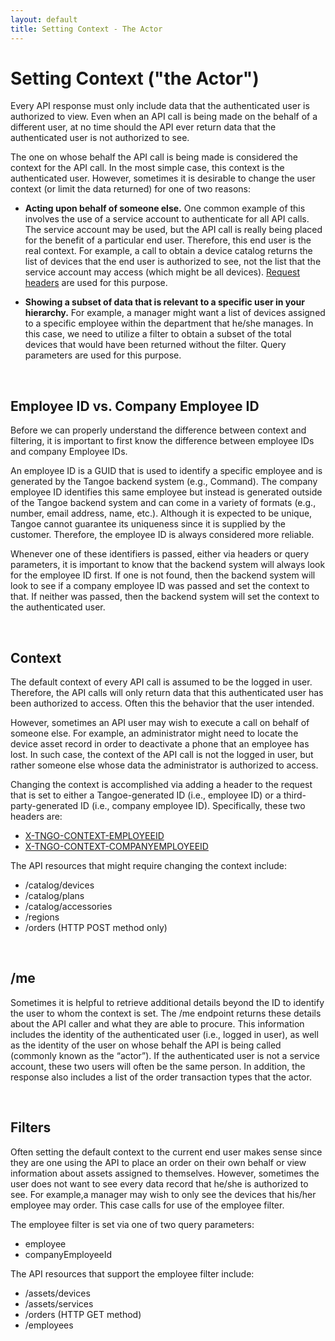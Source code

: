 ```yaml
---
layout: default
title: Setting Context - The Actor
---
```


# Setting Context ("the Actor")
Every API response must only include data that the authenticated user is authorized to view. Even when an API call is being made on the behalf of a different user, at no time should the API ever return data that the authenticated user is not authorized to see.

The one on whose behalf the API call is being made is considered the context for the API call. In the most simple case, this context is the authenticated user. However, sometimes it is desirable to change the user context (or limit the data returned) for one of two reasons:

* **Acting upon behalf of someone else.** One common example of this involves the use of a service account to authenticate for all API calls. The service account may be used, but the API call is really being placed for the benefit of a particular end user. Therefore, this end user is the real context. For example, a call to obtain a device catalog returns the list of devices that the end user is authorized to see, not the list that the service account may access (which might be all devices). [Request headers]({{site.url}}concepts/headers/) are used for this purpose.

* **Showing a subset of data that is relevant to a specific user in your hierarchy.** For example, a manager might want a list of devices assigned to a specific employee within the department that he/she manages. In this case, we need to utilize a filter to obtain a subset of the total devices that would have been returned without the filter. Query parameters are used for this purpose.

<br/>

## Employee ID vs. Company Employee ID

Before we can properly understand the difference between context and filtering, it is important to first know the difference between employee IDs and company Employee IDs. 

An employee ID is a GUID that is used to identify a specific employee and is generated by the Tangoe backend system (e.g., Command). The company employee ID identifies this same employee but instead is generated outside of the Tangoe backend system and can come in a variety of formats (e.g., number, email address, name, etc.). Although it is expected to be unique, Tangoe cannot guarantee its uniqueness since it is supplied by the customer. Therefore, the employee ID is always considered more reliable.

Whenever one of these identifiers is passed, either via headers or query parameters, it is important to know that the backend system will always look for the employee ID first. If one is not found, then the backend system will look to see if a company employee ID was passed and set the context to that. If neither was passed, then the backend system will set the context to the authenticated user. 

<br/>

## Context

The default context of every API call is assumed to be the logged in user. Therefore, the API calls will only return data that this authenticated user has been authorized to access. Often this the behavior that the user intended. 

However, sometimes an API user may wish to execute a call on behalf of someone else. For example, an administrator might need to locate the device asset record in order to deactivate a phone that an employee has lost. In such case, the context of the API call is not the logged in user, but rather someone else whose data the administrator is authorized to access.

Changing the context is accomplished via adding a header to the request that is set to either a Tangoe-generated ID (i.e., employee ID) or a third-party-generated ID (i.e., company employee ID). Specifically, these two headers are:

* [X-TNGO-CONTEXT-EMPLOYEEID]({{site.url}}concepts/headers/)
* [X-TNGO-CONTEXT-COMPANYEMPLOYEEID]({{site.url}}concepts/headers/)

The API resources that might require changing the context include:

* /catalog/devices
* /catalog/plans
* /catalog/accessories
* /regions
* /orders (HTTP POST method only)

<br/>

## /me

Sometimes it is helpful to retrieve additional details beyond the ID to identify the user to whom the context is set. The /me endpoint returns these details about the API caller and what they are able to procure. This information includes the identity of the authenticated user (i.e., logged in user), as well as the identity of the user on whose behalf the API is being called (commonly known as the “actor”). If the authenticated user is not a service account, these two users will often be the same person. In addition, the response also includes a list of the order transaction types that the actor. 

<br/>

## Filters

Often setting the default context to the current end user makes sense since they are one using the API to place an order on their own behalf or view information about assets assigned to themselves.  However, sometimes the user does not want to see every data record that he/she is authorized to see. For example,a manager may wish to only see the devices that his/her employee may order. This case calls for use of the employee filter.

The employee filter is set via one of two query parameters: 

* employee
* companyEmployeeId

The API resources that support the employee filter include:

* /assets/devices
* /assets/services
* /orders (HTTP GET method)
* /employees

